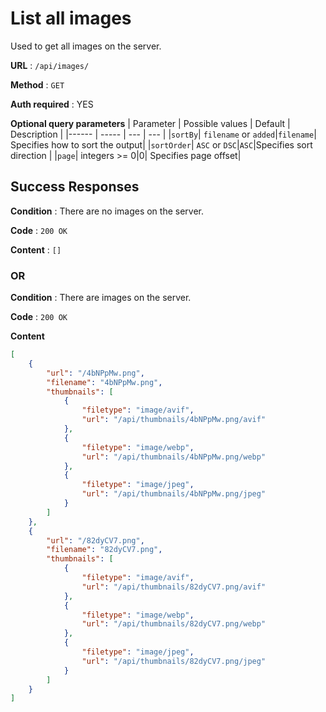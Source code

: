 # List all images

Used to get all images on the server.

**URL** : `/api/images/`

**Method** : `GET`

**Auth required** : YES

**Optional query parameters**
| Parameter | Possible values | Default | Description |
|------     | -----           | ---     | ---         |
|`sortBy`| `filename` or `added`|`filename`| Specifies how to sort the output|
|`sortOrder`| `ASC` or `DSC`|`ASC`|Specifies sort direction |
|`page`| integers >= 0|0| Specifies page offset|

## Success Responses

**Condition** : There are no images on the server.

**Code** : `200 OK`

**Content** : `[]`

### OR

**Condition** : There are images on the server.

**Code** : `200 OK`

**Content** 
````json
[
    {
        "url": "/4bNPpMw.png",
        "filename": "4bNPpMw.png",
        "thumbnails": [
            {
                "filetype": "image/avif",
                "url": "/api/thumbnails/4bNPpMw.png/avif"
            },
            {
                "filetype": "image/webp",
                "url": "/api/thumbnails/4bNPpMw.png/webp"
            },
            {
                "filetype": "image/jpeg",
                "url": "/api/thumbnails/4bNPpMw.png/jpeg"
            }
        ]
    },
    {
        "url": "/82dyCV7.png",
        "filename": "82dyCV7.png",
        "thumbnails": [
            {
                "filetype": "image/avif",
                "url": "/api/thumbnails/82dyCV7.png/avif"
            },
            {
                "filetype": "image/webp",
                "url": "/api/thumbnails/82dyCV7.png/webp"
            },
            {
                "filetype": "image/jpeg",
                "url": "/api/thumbnails/82dyCV7.png/jpeg"
            }
        ]
    }
]
````